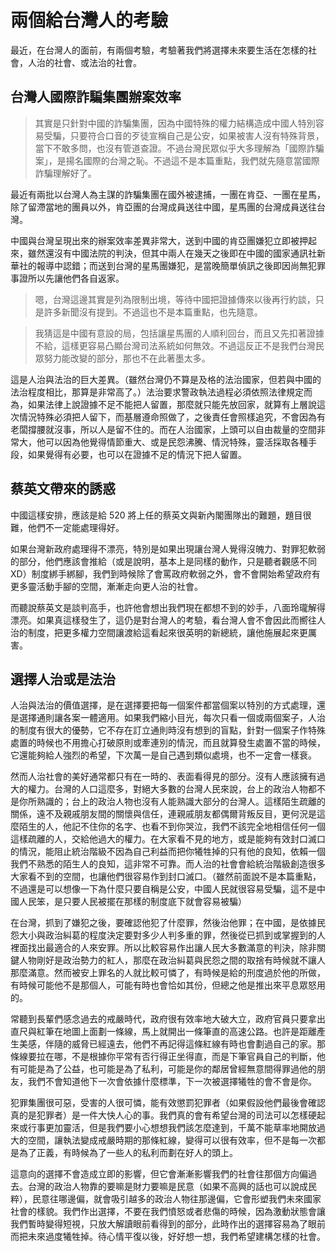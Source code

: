 # 兩個給台灣人的考驗

最近，在台灣人的面前，有兩個考驗，考驗著我們將選擇未來要生活在怎樣的社會，人治的社會、或法治的社會。

## 台灣人國際詐騙集團辦案效率

> 其實是只針對中國的詐騙集團，因為中國特殊的權力結構造成中國人特別容易受騙，只要符合口音的歹徒宣稱自己是公安，如果被害人沒有特殊背景，當下不敢多問，也沒有管道查證。不過台灣民眾似乎大多理解為「國際詐騙案」，是揚名國際的台灣之恥。不過這不是本篇重點，我們就先隨意當國際詐騙理解好了。

最近有兩批以台灣人為主謀的詐騙集團在國外被逮捕，一團在肯亞、一團在星馬，除了留滯當地的團員以外，肯亞團的台灣成員送往中國，星馬團的台灣成員送往台灣。

中國與台灣呈現出來的辦案效率差異非常大，送到中國的肯亞團嫌犯立即被押起來，雖然還沒有中國法院的判決，但其中兩人在幾天之後即在中國的國家通訊社新華社的報導中認錯；而送到台灣的星馬團嫌犯，是當晚簡單偵訊之後即因尚無犯罪事證所以先讓他們各自返家。

> 嗯，台灣這邊其實是列為限制出境，等待中國把證據傳來以後再行約談，只是許多新聞沒有提到。不過這也不是本篇重點，也先隨意。

> 我猜這是中國有意設的局，包括讓星馬團的人順利回台，而且又先扣著證據不給，這樣更容易凸顯台灣司法系統如何無效。不過這反正不是我們台灣民眾努力能改變的部分，那也不在此著墨太多。

這是人治與法治的巨大差異。（雖然台灣仍不算是及格的法治國家，但若與中國的法治程度相比，那算是非常高了。）法治要求警政執法過程必須依照法律規定而為，如果法律上說證據不足不能把人留置，那麼就只能先放回家，就算有上層說這次情況特殊必須把人留下，而基層遵命照做了，之後責任會照樣追究，不會因為有老闆撐腰就沒事，所以人是留不住的。而在人治國家，上頭可以自由裁量的空間非常大，他可以因為他覺得情節重大、或是民怨沸騰、情況特殊，靈活採取各種手段，如果覺得有必要，也可以在證據不足的情況下把人留置。


## 蔡英文帶來的誘惑

中國這樣安排，應該是給 520 將上任的蔡英文與新內閣團隊出的難題，題目很難，他們不一定能處理得好。

如果台灣新政府處理得不漂亮，特別是如果出現讓台灣人覺得沒魄力、對罪犯軟弱的部分，他們應該會推給（或是說明，基本上是同樣的動作，只是聽者觀感不同XD）制度綁手綁腳，我們到時候除了會罵政府軟弱之外，會不會開始希望政府有更多靈活動手腳的空間，漸漸走向更人治的社會。

而聽說蔡英文是談判高手，也許他會想出我們現在都想不到的妙手，八面玲瓏解得漂亮。如果真這樣發生了，這仍是對台灣人的考驗，看台灣人會不會因此而嚮往人治的制度，把更多權力空間讓渡給這看起來很英明的新總統，讓他施展起來更厲害。


## 選擇人治或是法治

人治與法治的價值選擇，是在選擇要把每一個案件都當個案以特別的方式處理，還是選擇通則讓各案一體適用。如果我們縮小目光，每次只看一個或兩個案子，人治的制度有很大的優勢，它不存在訂立通則時沒有想到的盲點，針對一個案子作特殊處置的時候也不用擔心打破原則或牽連別的情況，而且就算發生處置不當的時候，它還能夠給人強烈的希望，下次萬一是自己遇到類似處境，也不一定會一樣衰。

然而人治社會的美好通常都只有在一時的、表面看得見的部分。沒有人應該擁有過大的權力。台灣的人口這麼多，對絕大多數的台灣人民來說，台上的政治人物都不是你所熟識的；台上的政治人物也沒有人能熟識大部分的台灣人。這樣陌生疏離的關係，遠不及親戚朋友間的關懷與信任，連親戚朋友都偶爾背叛反目，更何況是這麼陌生的人，他記不住你的名字、也看不到你哭泣，我們不該完全地相信任何一個這樣疏離的人，交給他過大的權力。在大家看不見的地方，或是能夠有效封口滅口的情況，能阻止統治階級不因為自己利益而把你犧牲掉的只有他的良知，依賴一個我們不熟悉的陌生人的良知，這非常不可靠。而人治的社會會給統治階級創造很多大家看不到的空間，也讓他們很容易作到封口滅口。（雖然前面說不是本篇重點，不過還是可以想像一下為什麼只要自稱是公安，中國人民就很容易受騙，這不是中國人民笨，是只要人民被擺在那樣的制度底下就會容易被騙）

在台灣，抓到了嫌犯之後，要確認他犯了什麼罪，然後治他罪；在中國，是依據民怨大小與政治糾葛的程度決定要對多少人判多重的罪，然後從已抓到或掌握到的人裡面找出最適合的人來安罪。所以比較容易作出讓人民大多數滿意的判決，除非關鍵人物剛好是政治勢力的紅人，那麼在政治糾葛與民怨之間的取捨有時候就不讓人那麼滿意。然而被安上罪名的人就比較可憐了，有時候是給的刑度過於他的所做，有時候可能他不是那個人，可能有時也會恰如其份，但總之他是推出來平息眾怒用的。

常聽到長輩們感念過去的戒嚴時代，政府很有效率地大破大立，政府官員只要拿出直尺與紅筆在地圖上面劃一條線，馬上就開出一條筆直的高速公路。也許是距離產生美感，伴隨的威脅已經遠去，他們不再記得這條紅線有時也會劃過自己的家。那條線要拉在哪，不是根據你平常有否行得正坐得直，而是下筆官員自己的判斷，他有可能是為了公益，也可能是為了私利，可能是你的鄰居曾經無意間得罪過他的朋友，我們不會知道他下一次會依據什麼標準，下一次被選擇犧牲的會不會是你。

犯罪集團很可惡，受害的人很可憐，能有效懲罰犯罪者（如果假設他們最後會確認真的是犯罪者）是一件大快人心的事。我們真的會有希望台灣的司法可以怎樣硬起來或行事更加靈活，但是我們要小心想想我們該怎麼達到，千萬不能草率地開放過大的空間，讓執法變成戒嚴時期的那條紅線，變得可以很有效率，但不是每一次都是為了正義，有時候為了一些人的私利而劃在好人的頭上。

這意向的選擇不會造成立即的影響，但它會漸漸影響我們的社會往那個方向偏過去。台灣的政治人物靠的要嘛是財力要嘛是民意（如果不高興的話也可以說成民粹），民意往哪邊偏，就會吸引越多的政治人物往那邊偏，它會形塑我們未來國家社會的樣貌。我們作出選擇，不要在我們憤怒或者悲傷的時候，因為激動狀態會讓我們暫時變得短視，只放大解讀眼前看得到的部分，此時作出的選擇容易為了眼前而把未來過度犧牲掉。待心情平復以後，好好想一想，我們希望建構怎樣的社會。
